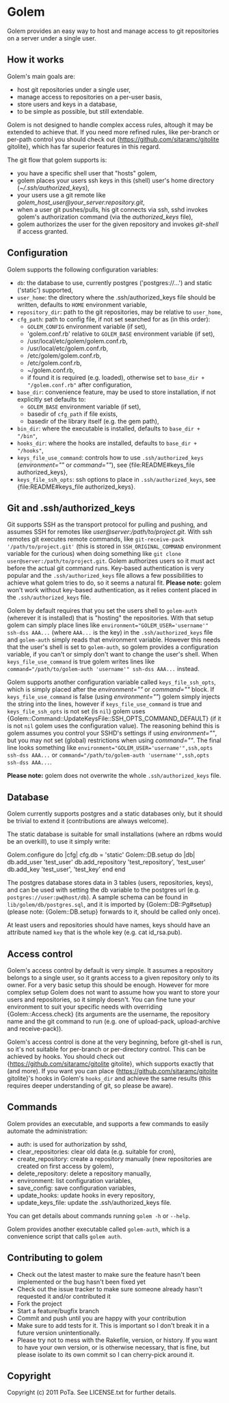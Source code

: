 # Golem

Golem provides an easy way to host and manage access to git repositories on a server under a single user.

## How it works

Golem's main goals are:

* host git repositories under a single user,
* manage access to repositories on a per-user basis,
* store users and keys in a database,
* to be simple as possible, but still extendable.

Golem is not designed to handle complex access rules, altough it may be extended to achieve that. If you need more refined rules, like per-branch or per-path control
you should check out {https://github.com/sitaramc/gitolite gitolite}, which has far superior features in this regard.

The git flow that golem supports is:

* you have a specific shell user that "hosts" golem,
* golem places your users ssh keys in this (shell) user's home directory (_~/.ssh/authorized\_keys_),
* your users use a git remote like _golem\_host\_user@your\_server:repository.git_,
* when a user git pushes/pulls, his git connects via ssh, sshd invokes golem's authorization command (via the _authorized\_keys_ file),
* golem authorizes the user for the given repository and invokes _git-shell_ if access granted.

## Configuration

Golem supports the following configuration variables:

* `db`: the database to use, currently postgres ('postgres://...') and static ('static') supported,
* `user_home`: the directory where the .ssh/authorized_keys file should be written, defaults to `HOME` environment variable,
* `repository_dir`: path to the git repositories, may be relative to `user_home`,
* `cfg_path`: path to config file, if not set searched for as (in this order):
  * `GOLEM_CONFIG` environment variable (if set),
  * 'golem.conf.rb' relative to `GOLEM_BASE` environment variable (if set),
  * /usr/local/etc/golem/golem.conf.rb,
  * /usr/local/etc/golem.conf.rb,
  * /etc/golem/golem.conf.rb,
  * /etc/golem.conf.rb,
  * ~/golem.conf.rb,
  * if found it is required (e.g. loaded), otherwise set to `base_dir + "/golem.conf.rb"` after configuration,
* `base_dir`: convenience feature, may be used to store installation, if not explicitly set defaults to:
  * `GOLEM_BASE` environment variable (if set),
  * basedir of `cfg_path` if file exists,
  * basedir of the library itself (e.g. the gem path),
* `bin_dir`: where the executable is installed, defaults to `base_dir + "/bin"`,
* `hooks_dir`: where the hooks are installed, defaults to `base_dir + "/hooks"`,
* `keys_file_use_command`: controls how to use `.ssh/authorized_keys` (_environment=""_ or _command=""_), see {file:README#keys_file authorized\_keys},
* `keys_file_ssh_opts`: ssh options to place in `.ssh/authorized_keys`, see {file:README#keys_file authorized\_keys}.

<a name="keys_file"></a>
## Git and .ssh/authorized_keys

Git supports SSH as the transport protocol for pulling and pushing, and assumes SSH for remotes like _user@server:/path/to/project.git_. With ssh remotes git executes remote commands, like
`git-receive-pack '/path/to/project.git'` (this is stored in `SSH_ORIGINAL_COMMAND` environment variable for the curious) when doing something like `git clone user@server:/path/to/project.git`.
Golem authorizes users so it must act before the actual git command runs. Key-based authentication is very popular and the `.ssh/authorized_keys` file allows a few possibilities to achieve what
golem tries to do, so it seems a natural fit. **Please note:** golem won't work without key-based authentication, as it relies content placed in the `.ssh/authorized_keys` file.

Golem by default requires that you set the users shell to `golem-auth` (wherever it is installed) that is "hosting" the repositories. With that setup golem can simply place lines like
`environment="GOLEM_USER='username'" ssh-dss AAA...` (where `AAA...` is the key) in the `.ssh/authorized_keys` file and `golem-auth` simply reads that environment variable. However this needs
that the user's shell is set to `golem-auth`, so golem provides a configuration variable, if you can't or simply don't want to change the user's shell. When `keys_file_use_command` is true golem
writes lines like `command="/path/to/golem-auth 'username'" ssh-dss AAA...` instead.

Golem supports another configuration variable called `keys_file_ssh_opts`, which is simply placed after the _environment=""_ or _command=""_ block. If `keys_file_use_command` is false (using
_environment=""_) golem simply injects the string into the lines, however if `keys_file_use_command` is true and `keys_file_ssh_opts` is not set (is `nil`) golem uses
{Golem::Command::UpdateKeysFile::SSH\_OPTS\_COMMAND\_DEFAULT} (if it is not `nil` golem uses the configuration value). The reasoning behind
this is golem assumes you control your SSHD's settings if using _environment=""_, but you may not set (global) restrictions when using _command=""_. The final line looks something like
`environment="GOLEM_USER='username'",ssh,opts ssh-dss AAA...` or `command="/path/to/golem-auth 'username'",ssh,opts ssh-dss AAA...`.

**Please note:** golem does not overwrite the whole `.ssh/authorized_keys` file.

## Database

Golem currently supports postgres and a static databases only, but it should be trivial to extend it (contributions are always welcome).

The static database is suitable for small installations (where an rdbms would be an overkill), to use it simply write:

  Golem.configure do |cfg|
    cfg.db = 'static'
    Golem::DB.setup do |db|
      db.add_user 'test_user'
      db.add_repository 'test_repository', 'test_user'
      db.add_key 'test_user', 'test_key'
    end
  end

The postgres database stores data in 3 tables (users, repositories, keys), and can be used with setting the db variable to the postgres url (e.g. `postgres://user:pw@host/db`).
A sample schema can be found in `lib/golem/db/postgres.sql`, and it is imported by {Golem::DB::Pg#setup} (please note: {Golem::DB.setup} forwards to it, should be called
only once).

At least users and repositories should have names, keys should have an attribute named `key` that is the whole key (e.g. cat id_rsa.pub).

## Access control

Golem's access control by default is very simple. It assumes a repository belongs to a single user, so it grants access to a given repository only to its owner.
For a very basic setup this should be enough. However for more complex setup Golem does not want to assume how you want to store your users and repositories, so
it simply doesn't. You can fine tune your environment to suit your specific needs with overriding {Golem::Access.check} (its arguments are the username, the repository
name and the git command to run (e.g. one of upload-pack, upload-archive and receive-pack)).

Golem's access control is done at the very beginning, before git-shell is run, so it's not suitable for per-branch or per-directory control. This can be achieved by hooks.
You should check out {https://github.com/sitaramc/gitolite gitolite}, which supports exactly that (and more). If you want you can place
{https://github.com/sitaramc/gitolite gitolite}'s hooks in Golem's `hooks_dir` and achieve the same results (this requires deeper understanding of git, so
please be aware).

## Commands

Golem provides an executable, and supports a few commands to easily automate the administration:

* auth: is used for authorization by sshd,
* clear_repositories: clear old data (e.g. suitable for cron),
* create_repository: create a repository manually (new repositories are created on first access by golem),
* delete_repository: delete a repository manually,
* environment: list configuration variables,
* save_config: save configuration variables,
* update_hooks: update hooks in every repository,
* update_keys_file: update the .ssh/authorized_keys file.

You can get details about commands running `golem -h` or `--help`.

Golem provides another executable called `golem-auth`, which is a convenience script that calls `golem auth`.

## Contributing to golem

* Check out the latest master to make sure the feature hasn't been implemented or the bug hasn't been fixed yet
* Check out the issue tracker to make sure someone already hasn't requested it and/or contributed it
* Fork the project
* Start a feature/bugfix branch
* Commit and push until you are happy with your contribution
* Make sure to add tests for it. This is important so I don't break it in a future version unintentionally.
* Please try not to mess with the Rakefile, version, or history. If you want to have your own version, or is otherwise necessary, that is fine, but please isolate to its own commit so I can cherry-pick around it.

## Copyright

Copyright (c) 2011 PoTa. See LICENSE.txt for
further details.

